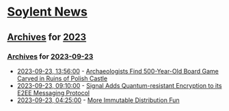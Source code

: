 # [Soylent News](../../../README.md)

## [Archives](../../index.md) for [2023](../index.md)

### [Archives](../../index.md) for [2023-09-23](index.md)

* [2023-09-23, 13:56:00](https://soylentnews.org/article.pl?sid=23/09/22/0627222&from=rss) - [Archaeologists Find 500-Year-Old Board Game Carved in Ruins of Polish Castle](https://soylentnews.org/article.pl?sid=23/09/22/0627222&from=rss)
* [2023-09-23, 09:10:00](https://soylentnews.org/article.pl?sid=23/09/22/0623207&from=rss) - [Signal Adds Quantum-resistant Encryption to its E2EE Messaging Protocol](https://soylentnews.org/article.pl?sid=23/09/22/0623207&from=rss)
* [2023-09-23, 04:25:00](https://soylentnews.org/article.pl?sid=23/09/22/068234&from=rss) - [More Immutable Distribution Fun](https://soylentnews.org/article.pl?sid=23/09/22/068234&from=rss)
